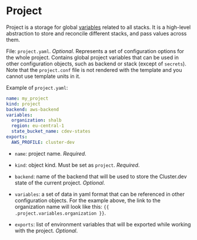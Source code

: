 # Project

Project is a storage for global [variables](https://docs.cluster.dev/templating/#variables) related to all stacks. It is a high-level abstraction to store and reconcile different stacks, and pass values across them.

File: `project.yaml`. *Optional*.
Represents a set of configuration options for the whole project. Contains global project variables that can be used in other configuration objects, such as backend or stack (except of `secrets`). Note that the `project.conf` file is not rendered with the template and you cannot use template units in it.

Example of `project.yaml`:

```yaml
name: my_project
kind: project
backend: aws-backend
variables:
  organization: shalb
  region: eu-central-1
  state_bucket_name: cdev-states
exports:
  AWS_PROFILE: cluster-dev  
```

* `name`: project name. *Required*.

* `kind`: object kind. Must be set as `project`. *Required*.

* `backend`: name of the backend that will be used to store the Cluster.dev state of the current project. *Optional*. 

* `variables`: a set of data in yaml format that can be referenced in other configuration objects. For the example above, the link to the organization name will look like this: `{{ .project.variables.organization }}`.

* `exports`: list of environment variables that will be exported while working with the project. *Optional*.
